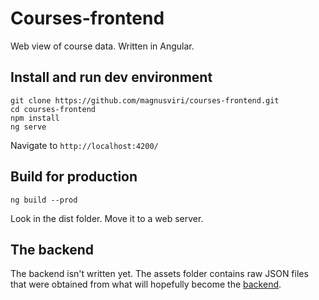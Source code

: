 # Courses-frontend

Web view of course data. Written in Angular.

## Install and run dev environment

	git clone https://github.com/magnusviri/courses-frontend.git
	cd courses-frontend
	npm install
	ng serve

Navigate to `http://localhost:4200/`

## Build for production

	ng build --prod

Look in the dist folder. Move it to a web server.

## The backend

The backend isn't written yet. The assets folder contains raw JSON files that were obtained from what will hopefully become the [backend](https://github.com/magnusviri/courses-backend).

